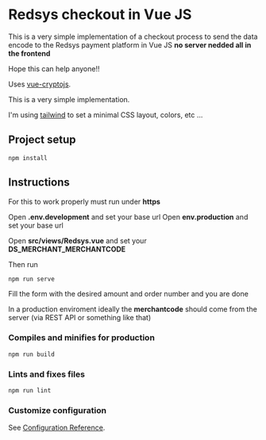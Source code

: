 # Redsys checkout in Vue JS

This is a very simple implementation of a checkout process to send the data encode to the Redsys payment platform in Vue JS **no server nedded all in the frontend**

Hope this can help anyone!!

Uses [vue-cryptojs](https://github.com/tpenaranda/vue-cryptojs).

This is a very simple implementation.

I'm using [tailwind](https://tailwindcss.com/) to set a minimal CSS layout, colors, etc ...

## Project setup
```
npm install
```

## Instructions

For this to work properly must run under **https**

Open **.env.development** and set your base url
Open **env.production** and set your base url

Open **src/views/Redsys.vue** and set your **DS_MERCHANT_MERCHANTCODE**

Then run
```
npm run serve
```

Fill the form with the desired amount and order number and you are done

In a production enviroment ideally the **merchantcode** should come from the server (via REST API or something like that)

### Compiles and minifies for production
```
npm run build
```

### Lints and fixes files
```
npm run lint
```

### Customize configuration
See [Configuration Reference](https://cli.vuejs.org/config/).
